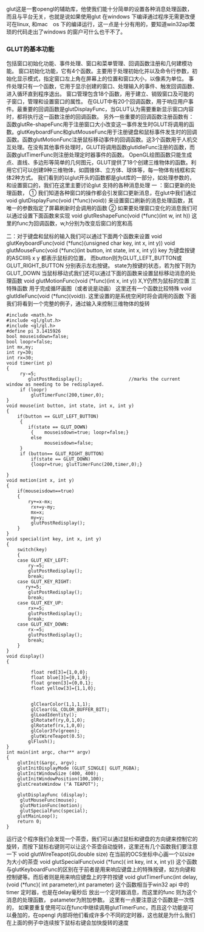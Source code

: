 glut这是一套opengl的辅助库，他使我们能十分简单的设置各种消息处理函数，而且与平台无关，也就是说如果使用glut 在windows 下编译通过程序无需更改便可在linux, 和mac　os 下的编译运行，这一点是十分有用的，要知道win32api繁琐的代码走出了windows 的窗户可什么也干不了。
### GLUT的基本功能
包括窗口初始化功能、事件处理、窗口和菜单管理、回调函数注册和几何建模功能。
窗口初始化功能，它有4个函数。主要用于处理初始化并以及命令行参数，初始化显示模式，指定窗口左上角在屏幕上的位置和窗口大小，以像素为单位。
事件处理只有一个函数，它用于显示创建的窗口、处理输入的事件、触发回调函数、进入循环直到程序退出。
窗口管理包含18个函数，用于建立、销毁窗口及可能的子窗口，管理和设置窗口的属性。
在GLUT中有20个回调函数，用于响应用户事件。最重要的回调函数是glutDisplayFunc，当GLUT认为需要重新显示窗口内容时，都将执行这一函数注册的回调函数。
另外一些重要的回调函数注册函数有：函数glutRe-shapeFunc用于注册窗口大小改变这一事件发生时GLUT将调用的函数。glutKeyboardFunc和glutMouseFunc用于注册键盘和鼠标事件发生时的回调函数。函数glutMotionFunc注册鼠标移动事件的回调函数。这3个函数用于人机交互处理。在没有其他事件处理时，GLUT将调用函数glutldleFunc注册的函数，而函数glutTimerFunc则注册处理定时器事件的函数。
OpenGL绘图函数只能生成点、直线、多边形等简单的几何图元，GLUT提供了18个创建三维物体的函数。利用它们可以创建9种三维物体，如圆锥体、立方体、球体等，每一物体有线框和实体2种方式。
我们看到的以glut开头的函数都是glut库的一部分，如处理参数的，和设置窗口的，我们在这里主要讨论glut 支持的各种消息处理
一 ：窗口更新的处理函数，
① 我们知道各种窗口的操作都会引发窗口更新消息，在glut中我们通过
void glutDisplayFunc(void (*func)(void))
来设置窗口刷新的消息处理函数，其唯一的参数指定了屏幕刷新时会调用的函数
② 如果要处理窗口变化的消息我们可以通过设置下面函数来实现
void glutReshapeFunc(void (*func)(int w, int h))
这里的func为回调函数，w,h分别为改变后窗口的宽和高
       
二：对于键盘和鼠标的输入我们可以通过下面两个函数来设置
void glutKeyboardFunc(void (*func)(unsigned char key, int x, int y))
void glutMouseFunc(void (*func)(int button, int state, int x, int y))
key 为键盘按键的ASCII吗
x y 都表示鼠标的位置，
而button则为GLUT_LEFT_BUTTON或GLUT_RIGHT_BUTTON
分别表示左右按键。
state为按键的状态，若为按下则为GLUT_DOWN
当鼠标移动式我们还可以通过下面的函数来设置鼠标移动消息的处理函数
void glutMotionFunc(void (*func)(int x, int y))
X,Y仍然为鼠标的位置
三 特殊函数 用于完成循环画图（或者说是动画）
这里还有一个函数比较特殊
void glutIdleFunc(void (*func)(void)).
这里设置的是系统空闲时将会调用的函数
下面我们将看到一个完整的例子，通过输入来控制三维物体的旋转
```
#include <math.h>
#include <gl/glut.h>
#include <gl/gl.h>
#define pi 3.1415926
bool mouseisdown=false;
bool loopr=false;
int mx,my;
int ry=30;
int rx=30;
void timer(int p)
{
     ry-=5;
        glutPostRedisplay();                 //marks the current window as needing to be redisplayed.
     if (loopr)
         glutTimerFunc(200,timer,0);
}
void mouse(int button, int state, int x, int y)
{
    if(button == GLUT_LEFT_BUTTON)
     {
        if(state == GLUT_DOWN)
         {    mouseisdown=true; loopr=false;}
         else
              mouseisdown=false;
     }
     if (button== GLUT_RIGHT_BUTTON)
         if(state == GLUT_DOWN)
         {loopr=true; glutTimerFunc(200,timer,0);}
   
}
void motion(int x, int y)
{
    if(mouseisdown==true)
    {
        ry+=x-mx;
         rx+=y-my;
         mx=x;
         my=y;
         glutPostRedisplay();
    }
}
void special(int key, int x, int y)
{
    switch(key)
    {
    case GLUT_KEY_LEFT:
        ry-=5;
        glutPostRedisplay();
        break;
    case GLUT_KEY_RIGHT:
       ry+=5;
        glutPostRedisplay();
        break;
    case GLUT_KEY_UP:
        rx+=5;
        glutPostRedisplay();
        break;
    case GLUT_KEY_DOWN:
        rx-=5;
        glutPostRedisplay();
        break;
    }
}
void display()
{
       
         float red[3]={1,0,0};
         float blue[3]={0,1,0};
         float green[3]={0,0,1};
         float yellow[3]={1,1,0};
   
   
         glClearColor(1,1,1,1);
         glClear(GL_COLOR_BUFFER_BIT);
         glLoadIdentity();
         glRotatef(ry,0,1,0);
         glRotatef(rx,1,0,0);
         glColor3fv(green);
         glutWireTeapot(0.5);
        glFlush();
}
int main(int argc, char** argv)
{
    glutInit(&argc, argv);
    glutInitDisplayMode (GLUT_SINGLE| GLUT_RGBA);
    glutInitWindowSize (400, 400);
    glutInitWindowPosition(100,100);
    glutCreateWindow ("A TEAPOT");
 
    glutDisplayFunc (display);
     glutMouseFunc(mouse);
     glutMotionFunc(motion);
     glutSpecialFunc(special);
    glutMainLoop();
    return 0;
}
```
运行这个程序我们会发现一个茶壶，我们可以通过鼠标和键盘的方向键来控制它的旋转，而按下鼠标右键则可以让这个茶壶自动旋转，这里还有几个函数我们要注意一下
void glutWireTeapot(GLdouble size) 在当前的OCS坐标中心画一个以size为大小的茶壶
void glutSpecialFunc(void (*func)( int key, int x, int y))
这个函数与glutKeyboardFunc的区别在于前者是用来响应键盘上的特殊按键，如方向键和控制键等。而后者则是用来响应键盘上的字符按键
void glutTimerFunc(int delay, (void (*func)( int parameter),int parameter)
这个函数相当于win32 api 中的timer 定时器，也是在delay毫秒后 放出一个定时器消息，而这里的func 则为这个消息的处理函数， patameter为附加参数。 这里有一点要注意这个函数是一次性的， 如果要重复使用可以在func中继续调用glutTimerFunc，而且这个功能是可以叠加的，在opengl 内部将他们看成许多个不同的定时器，这也就是为什么我们在上面的例子中连续按下鼠标右键会加快旋转的速度